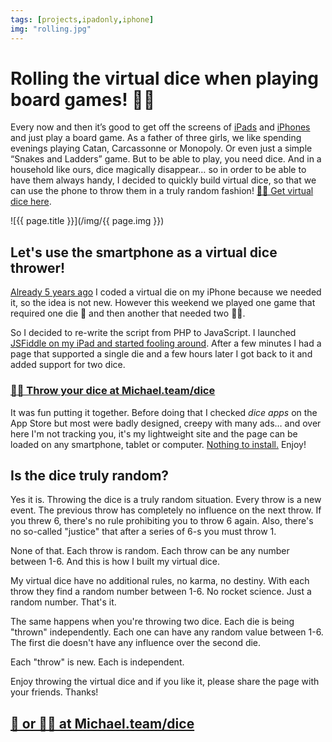 ```yaml
---
tags: [projects,ipadonly,iphone]
img: "rolling.jpg"
---
```


# Rolling the virtual dice when playing board games! 🎲🎲

Every now and then it’s good to get off the screens of [iPads](/ipadonly) and [iPhones](/iphone) and just play a board game. As a father of three girls, we like spending evenings playing Catan, Carcassonne or Monopoly. Or even just a simple “Snakes and Ladders” game. But to be able to play, you need dice. And in a household like ours, dice magically disappear… so in order to be able to have them always handy, I decided to quickly build virtual dice, so that we can use the phone to throw them in a truly random fashion! [🎲🎲 Get virtual dice here](/dice).

<!--More-->

![{{ page.title }}](/img/{{ page.img }})

## Let's use the smartphone as a virtual dice thrower!

[Already 5 years ago](/code-iphone/) I coded a virtual die on my iPhone because we needed it, so the idea is not new. However this weekend we played one game that required one die 🎲 and then another that needed two 🎲🎲.

So I decided to re-write the script from PHP to JavaScript. I launched [JSFiddle on my iPad and started fooling around](https://jsfiddle.net/MichaelTeam/qenx3o8L/65/). After a few minutes I had a page that supported a single die and a few hours later I got back to it and added support for two dice.

### [🎲🎲 Throw your dice at Michael.team/dice](/dice)

It was fun putting it together. Before doing that I checked *dice apps* on the App Store but most were badly designed, creepy with many ads… and over here I'm not tracking you, it's my lightweight site and the page can be loaded on any smartphone, tablet or computer. [Nothing to install.](/dice) Enjoy!

## Is the dice truly random?

Yes it is. Throwing the dice is a truly random situation. Every throw is a new event. The previous throw has completely no influence on the next throw. If you threw 6, there's no rule prohibiting you to throw 6 again. Also, there's no so-called "justice" that after a series of 6-s you must throw 1.

None of that. Each throw is random. Each throw can be any number between 1-6. And this is how I built my virtual dice.

My virtual dice have no additional rules, no karma, no destiny. With each throw they find a random number between 1-6. No rocket science. Just a random number. That's it.

The same happens when you're throwing two dice. Each die is being "thrown" independently. Each one can have any random value between 1-6. The first die doesn't have any influence over the second die.

Each "throw" is new. Each is independent.

Enjoy throwing the virtual dice and if you like it, please share the page with your friends. Thanks!

## [🎲 or 🎲🎲 at Michael.team/dice](/dice)

[n]: https://michael.gratis/nozbe
[np]: https://michael.gratis/nozbepersonal